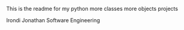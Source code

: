 This is the readme for my python more classes more objects projects

Irondi Jonathan
Software Engineering
